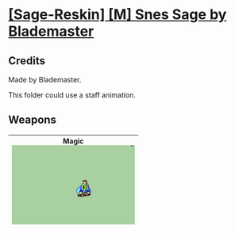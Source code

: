 # [\[Sage-Reskin\] \[M\] Snes Sage by Blademaster](./)
## Credits

Made by Blademaster.

This folder could use a staff animation.

## Weapons

| <b>Magic</b><br/><img alt="Magic animation" src="./6.%20Magic/Magic.gif"/> |
| :---: |
